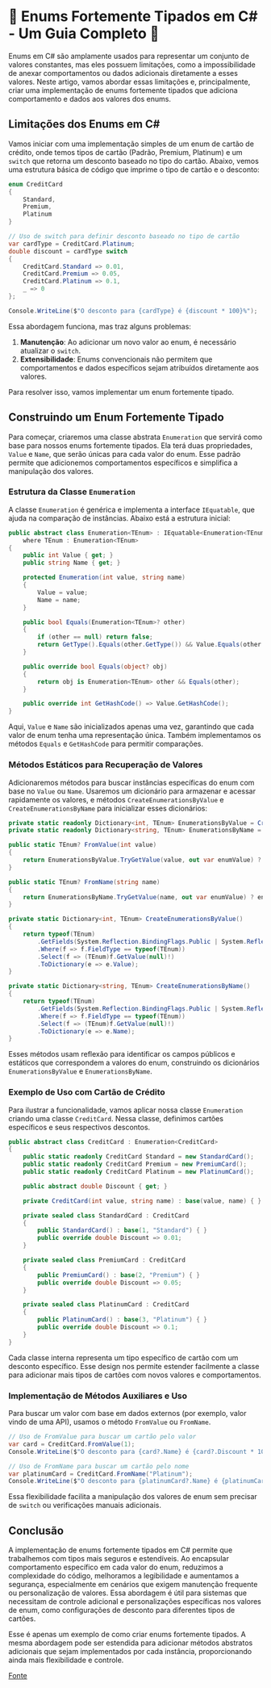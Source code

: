 # 🔢 Enums Fortemente Tipados em C# - Um Guia Completo 💪

Enums em C# são amplamente usados para representar um conjunto de valores constantes, mas eles possuem limitações, como a impossibilidade de anexar comportamentos ou dados adicionais diretamente a esses valores. Neste artigo, vamos abordar essas limitações e, principalmente, criar uma implementação de enums fortemente tipados que adiciona comportamento e dados aos valores dos enums.

## Limitações dos Enums em C#

Vamos iniciar com uma implementação simples de um enum de cartão de crédito, onde temos tipos de cartão (Padrão, Premium, Platinum) e um `switch` que retorna um desconto baseado no tipo do cartão. Abaixo, vemos uma estrutura básica de código que imprime o tipo de cartão e o desconto:

```csharp
enum CreditCard
{
    Standard,
    Premium,
    Platinum
}

// Uso de switch para definir desconto baseado no tipo de cartão
var cardType = CreditCard.Platinum;
double discount = cardType switch
{
    CreditCard.Standard => 0.01,
    CreditCard.Premium => 0.05,
    CreditCard.Platinum => 0.1,
    _ => 0
};

Console.WriteLine($"O desconto para {cardType} é {discount * 100}%");
```

Essa abordagem funciona, mas traz alguns problemas:
1. **Manutenção**: Ao adicionar um novo valor ao enum, é necessário atualizar o `switch`.
2. **Extensibilidade**: Enums convencionais não permitem que comportamentos e dados específicos sejam atribuídos diretamente aos valores.

Para resolver isso, vamos implementar um enum fortemente tipado.

## Construindo um Enum Fortemente Tipado

Para começar, criaremos uma classe abstrata `Enumeration` que servirá como base para nossos enums fortemente tipados. Ela terá duas propriedades, `Value` e `Name`, que serão únicas para cada valor do enum. Esse padrão permite que adicionemos comportamentos específicos e simplifica a manipulação dos valores.

### Estrutura da Classe `Enumeration`

A classe `Enumeration` é genérica e implementa a interface `IEquatable`, que ajuda na comparação de instâncias. Abaixo está a estrutura inicial:

```csharp
public abstract class Enumeration<TEnum> : IEquatable<Enumeration<TEnum>>
    where TEnum : Enumeration<TEnum>
{
    public int Value { get; }
    public string Name { get; }

    protected Enumeration(int value, string name)
    {
        Value = value;
        Name = name;
    }

    public bool Equals(Enumeration<TEnum>? other)
    {
        if (other == null) return false;
        return GetType().Equals(other.GetType()) && Value.Equals(other.Value);
    }

    public override bool Equals(object? obj)
    {
        return obj is Enumeration<TEnum> other && Equals(other);
    }

    public override int GetHashCode() => Value.GetHashCode();
}
```

Aqui, `Value` e `Name` são inicializados apenas uma vez, garantindo que cada valor de enum tenha uma representação única. Também implementamos os métodos `Equals` e `GetHashCode` para permitir comparações.

### Métodos Estáticos para Recuperação de Valores

Adicionaremos métodos para buscar instâncias específicas do enum com base no `Value` ou `Name`. Usaremos um dicionário para armazenar e acessar rapidamente os valores, e métodos `CreateEnumerationsByValue` e `CreateEnumerationsByName` para inicializar esses dicionários:

```csharp
private static readonly Dictionary<int, TEnum> EnumerationsByValue = CreateEnumerationsByValue();
private static readonly Dictionary<string, TEnum> EnumerationsByName = CreateEnumerationsByName();

public static TEnum? FromValue(int value)
{
    return EnumerationsByValue.TryGetValue(value, out var enumValue) ? enumValue : null;
}

public static TEnum? FromName(string name)
{
    return EnumerationsByName.TryGetValue(name, out var enumValue) ? enumValue : null;
}

private static Dictionary<int, TEnum> CreateEnumerationsByValue()
{
    return typeof(TEnum)
        .GetFields(System.Reflection.BindingFlags.Public | System.Reflection.BindingFlags.Static | System.Reflection.BindingFlags.DeclaredOnly)
        .Where(f => f.FieldType == typeof(TEnum))
        .Select(f => (TEnum)f.GetValue(null)!)
        .ToDictionary(e => e.Value);
}

private static Dictionary<string, TEnum> CreateEnumerationsByName()
{
    return typeof(TEnum)
        .GetFields(System.Reflection.BindingFlags.Public | System.Reflection.BindingFlags.Static | System.Reflection.BindingFlags.DeclaredOnly)
        .Where(f => f.FieldType == typeof(TEnum))
        .Select(f => (TEnum)f.GetValue(null)!)
        .ToDictionary(e => e.Name);
}
```

Esses métodos usam reflexão para identificar os campos públicos e estáticos que correspondem a valores do enum, construindo os dicionários `EnumerationsByValue` e `EnumerationsByName`.

### Exemplo de Uso com Cartão de Crédito

Para ilustrar a funcionalidade, vamos aplicar nossa classe `Enumeration` criando uma classe `CreditCard`. Nessa classe, definimos cartões específicos e seus respectivos descontos.

```csharp
public abstract class CreditCard : Enumeration<CreditCard>
{
    public static readonly CreditCard Standard = new StandardCard();
    public static readonly CreditCard Premium = new PremiumCard();
    public static readonly CreditCard Platinum = new PlatinumCard();

    public abstract double Discount { get; }

    private CreditCard(int value, string name) : base(value, name) { }

    private sealed class StandardCard : CreditCard
    {
        public StandardCard() : base(1, "Standard") { }
        public override double Discount => 0.01;
    }

    private sealed class PremiumCard : CreditCard
    {
        public PremiumCard() : base(2, "Premium") { }
        public override double Discount => 0.05;
    }

    private sealed class PlatinumCard : CreditCard
    {
        public PlatinumCard() : base(3, "Platinum") { }
        public override double Discount => 0.1;
    }
}
```

Cada classe interna representa um tipo específico de cartão com um desconto específico. Esse design nos permite estender facilmente a classe para adicionar mais tipos de cartões com novos valores e comportamentos.

### Implementação de Métodos Auxiliares e Uso

Para buscar um valor com base em dados externos (por exemplo, valor vindo de uma API), usamos o método `FromValue` ou `FromName`.

```csharp
// Uso de FromValue para buscar um cartão pelo valor
var card = CreditCard.FromValue(1);
Console.WriteLine($"O desconto para {card?.Name} é {card?.Discount * 100}%");

// Uso de FromName para buscar um cartão pelo nome
var platinumCard = CreditCard.FromName("Platinum");
Console.WriteLine($"O desconto para {platinumCard?.Name} é {platinumCard?.Discount * 100}%");
```

Essa flexibilidade facilita a manipulação dos valores de enum sem precisar de `switch` ou verificações manuais adicionais.

## Conclusão

A implementação de enums fortemente tipados em C# permite que trabalhemos com tipos mais seguros e estendíveis. Ao encapsular comportamento específico em cada valor do enum, reduzimos a complexidade do código, melhoramos a legibilidade e aumentamos a segurança, especialmente em cenários que exigem manutenção frequente ou personalização de valores. Essa abordagem é útil para sistemas que necessitam de controle adicional e personalizações específicas nos valores de enum, como configurações de desconto para diferentes tipos de cartões.

Esse é apenas um exemplo de como criar enums fortemente tipados. A mesma abordagem pode ser estendida para adicionar métodos abstratos adicionais que sejam implementados por cada instância, proporcionando ainda mais flexibilidade e controle.

[Fonte](https://www.youtube.com/watch?v=v6cYTcEfZ8A)
